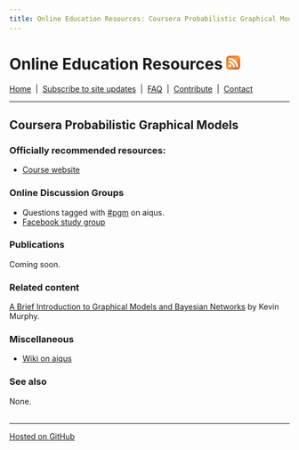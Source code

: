 ```yaml
---
title: Online Education Resources: Coursera Probabilistic Graphical Models
---
```


# Online Education Resources <a href=""><img src="https://github.com/amberj/online-edu-resources/raw/gh-pages/feed-icon.png" alt="RSS Feed" /></a>
[Home](http://amberj.github.com/online-edu-resources/ "Online Educational Resources: Home") &nbsp;|&nbsp; [Subscribe to site updates](http://amberj.github.com/online-edu-resources/subscribe.html "Online Educational Resources: Subscribe to site updates") &nbsp;|&nbsp; [FAQ](http://amberj.github.com/online-edu-resources/faq.html "Online Educational Resources: FAQ") &nbsp;|&nbsp; [Contribute](http://amberj.github.com/online-edu-resources/contribute.html "Online Educational Reqources: Contribute") &nbsp;|&nbsp; [Contact](http://amberj.github.com/online-edu-resources/contact.html "Online Educational Resources: Contact")<br />

<hr />

## Coursera Probabilistic Graphical Models
### Officially recommended resources:
* [Course website](http://www.pgm-class.org/)

### Online Discussion Groups
* Questions tagged with [#pgm](http://www.aiqus.com/tags/%23pgm) on aiqus.
* [Facebook study group](https://www.facebook.com/groups/probabilisticgraphicalmodels/)

### Publications
Coming soon.

### Related content
[A Brief Introduction to Graphical Models and Bayesian Networks](http://www.cs.ubc.ca/~murphyk/Bayes/bayes.html) by Kevin Murphy.

### Miscellaneous
* [Wiki on aiqus](http://www.aiqus.com/wiki/Probabilistic_Graphical_Models)

### See also
None.
<br /><br />
<hr />

[Hosted on GitHub](https://github.com/amberj/online-edu-resources "online-edu-resources on GitHub")
